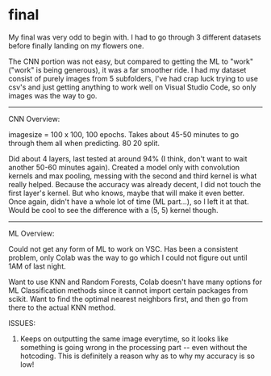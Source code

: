 # final

My final was very odd to begin with. I had to go through 3 different datasets before finally landing on my flowers one.

The CNN portion was not easy, but compared to getting the ML to "work" ("work" is being generous),
it was a far smoother ride. I had my dataset consist of purely images from 5 subfolders, I've 
had crap luck trying to use csv's and just getting anything to work well on Visual Studio Code, so 
only images was the way to go.

----------------------------------------------------

CNN Overview:

imagesize = 100 x 100, 100 epochs. Takes about 45-50 minutes to go through them all when predicting.
80 20 split. 

Did about 4 layers, last tested at around 94% (I think, don't want to wait another 50-60 minutes again).
Created a model only with convolution kernels and max pooling, messing with the second and third kernel
is what really helped. Because the accuracy was already decent, I did not touch the first layer's kernel.
But who knows, maybe that will make it even better. Once again, didn't have a whole lot of time (ML part...),
so I left it at that. Would be cool to see the difference with a (5, 5) kernel though.



----------------------------------------------------

ML Overview:

Could not get any form of ML to work on VSC. Has been a consistent problem, only Colab was the way to go 
which I could not figure out until 1AM of last night.

Want to use KNN and Random Forests, Colab doesn't have many options for ML Classification methods since it
cannot import certain packages from scikit. Want to find the optimal nearest neighbors first, and then go from
there to the actual KNN method.


ISSUES:
1. Keeps on outputting the same image everytime, so it looks like something is going wrong in the processing part -- even 
without the hotcoding. This is definitely a reason why as to why my accuracy is so low!
